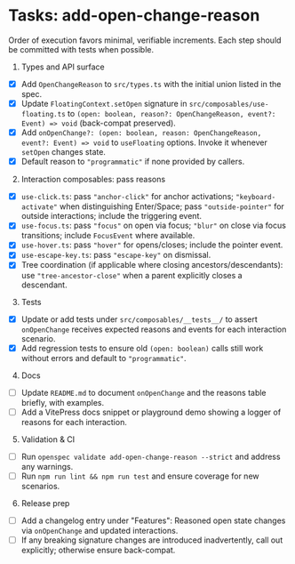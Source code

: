 # Tasks: add-open-change-reason

Order of execution favors minimal, verifiable increments. Each step should be committed with tests when possible.

1) Types and API surface
- [x] Add `OpenChangeReason` to `src/types.ts` with the initial union listed in the spec.
- [x] Update `FloatingContext.setOpen` signature in `src/composables/use-floating.ts` to `(open: boolean, reason?: OpenChangeReason, event?: Event) => void` (back-compat preserved).
- [x] Add `onOpenChange?: (open: boolean, reason: OpenChangeReason, event?: Event) => void` to `useFloating` options. Invoke it whenever `setOpen` changes state.
- [x] Default reason to `"programmatic"` if none provided by callers.

2) Interaction composables: pass reasons
- [x] `use-click.ts`: pass `"anchor-click"` for anchor activations; `"keyboard-activate"` when distinguishing Enter/Space; pass `"outside-pointer"` for outside interactions; include the triggering event.
- [x] `use-focus.ts`: pass `"focus"` on open via focus; `"blur"` on close via focus transitions; include `FocusEvent` where available.
- [x] `use-hover.ts`: pass `"hover"` for opens/closes; include the pointer event.
- [x] `use-escape-key.ts`: pass `"escape-key"` on dismissal.
- [x] Tree coordination (if applicable where closing ancestors/descendants): use `"tree-ancestor-close"` when a parent explicitly closes a descendant.

3) Tests
- [x] Update or add tests under `src/composables/__tests__/` to assert `onOpenChange` receives expected reasons and events for each interaction scenario.
- [x] Add regression tests to ensure old `(open: boolean)` calls still work without errors and default to `"programmatic"`.

4) Docs
- [ ] Update `README.md` to document `onOpenChange` and the reasons table briefly, with examples.
- [ ] Add a VitePress docs snippet or playground demo showing a logger of reasons for each interaction.

5) Validation & CI
- [ ] Run `openspec validate add-open-change-reason --strict` and address any warnings.
- [ ] Run `npm run lint && npm run test` and ensure coverage for new scenarios.

6) Release prep
- [ ] Add a changelog entry under "Features": Reasoned open state changes via `onOpenChange` and updated interactions.
- [ ] If any breaking signature changes are introduced inadvertently, call out explicitly; otherwise ensure back-compat.
